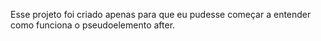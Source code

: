 Esse projeto foi criado apenas para que eu pudesse começar a entender como funciona o pseudoelemento after.